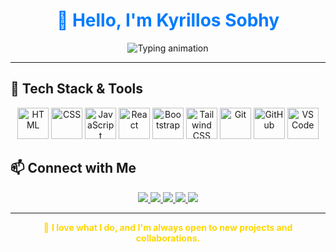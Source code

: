<h1 align="center" style="color:#007BFF;">
  👋 Hello, I'm <strong><span style="color:#007BFF;">Kyrillos Sobhy</span></strong>
</h1>

<p align="center">
  <img src="https://readme-typing-svg.demolab.com?font=Fira+Code&weight=700&size=26&duration=2500&pause=1000&color=FFD700&center=true&vCenter=true&repeat=true&width=500&lines=Front-End+Developer;Passionate+about+Clean+Code;Always+Ready+To+Work" alt="Typing animation" />
</p>

---

## 🧰 Tech Stack & Tools

<p align="center">
  <!-- Languages -->
  <img src="https://skillicons.dev/icons?i=html" alt="HTML" height="50" />
  <img src="https://skillicons.dev/icons?i=css" alt="CSS" height="50" />
  <img src="https://skillicons.dev/icons?i=javascript" alt="JavaScript" height="50" />
  <img src="https://skillicons.dev/icons?i=react" alt="React" height="50" />
  <img src="https://skillicons.dev/icons?i=bootstrap" alt="Bootstrap" height="50" />
  <img src="https://skillicons.dev/icons?i=tailwind" alt="Tailwind CSS" height="50" />
  <!-- Tools -->
  <img src="https://skillicons.dev/icons?i=git" alt="Git" height="50" />
  <img src="https://skillicons.dev/icons?i=github" alt="GitHub" height="50" />
  <img src="https://skillicons.dev/icons?i=vscode" alt="VS Code" height="50" />
</p>





## 📫 Connect with Me

<p align="center">
  <a href="mailto:kerosobhy64@gmail.com" target="_blank">
    <img src="https://img.shields.io/badge/Gmail-D14836?style=for-the-badge&logo=gmail&logoColor=white" />
  </a>
  <a href="www.linkedin.com/in/‪kyrillos-sobhy‬‏-3a6187200" target="_blank">
    <img src="https://img.shields.io/badge/LinkedIn-0A66C2?style=for-the-badge&logo=linkedin&logoColor=white" />
  </a>
  <a href="[https://www.pinterest.com/kyrillos-sobhy](https://www.pinterest.com/Frontenddeveloperk/)" target="_blank">
    <img src="https://img.shields.io/badge/Pinterest-BD081C?style=for-the-badge&logo=pinterest&logoColor=white" />
  </a>
  <a href="https://www.facebook.com/kyrillos.sobhy" target="_blank">
    <img src="https://img.shields.io/badge/Facebook-1877F2?style=for-the-badge&logo=facebook&logoColor=white" />
  </a>
  <a href="https://www.instagram.com/kyrillos.sobhy" target="_blank">
    <img src="https://img.shields.io/badge/Instagram-E4405F?style=for-the-badge&logo=instagram&logoColor=white" />
  </a>
</p>

---

<p align="center" style="color: #FFD700;">
  💬 <b>I love what I do, and I'm always open to new projects and collaborations.</b>
</p>
